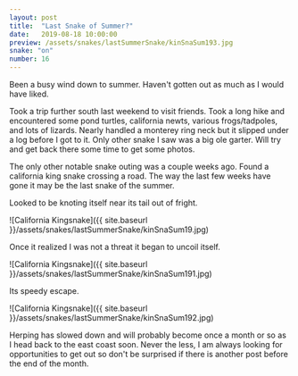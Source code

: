 ```yaml
---
layout: post
title:  "Last Snake of Summer?"
date:   2019-08-18 10:00:00
preview: /assets/snakes/lastSummerSnake/kinSnaSum193.jpg
snake: "on"
number: 16
---
```


Been a busy wind down to summer. Haven't gotten out as much as I would have liked. 

Took a trip further south last weekend to visit friends. Took a long hike and encountered some pond turtles, california newts, various frogs/tadpoles, and lots of lizards. Nearly handled a monterey ring neck but it slipped under a log before I got to it. Only other snake I saw was a big ole garter. Will try and get back there some time to get some photos.

The only other notable snake outing was a couple weeks ago. Found a california king snake crossing a road. The way the last few weeks have gone it may be the last snake of the summer. 

Looked to be knoting itself near its tail out of fright.

![California Kingsnake]({{ site.baseurl }}/assets/snakes/lastSummerSnake/kinSnaSum19.jpg)

Once it realized I was not a threat it began to uncoil itself.

![California Kingsnake]({{ site.baseurl }}/assets/snakes/lastSummerSnake/kinSnaSum191.jpg)

Its speedy escape.

![California Kingsnake]({{ site.baseurl }}/assets/snakes/lastSummerSnake/kinSnaSum192.jpg)

Herping has slowed down and will probably become once a month or so as I head back to the east coast soon. Never the less, I am always looking for opportunities to get out so don't be surprised if there is another post before the end of the month.